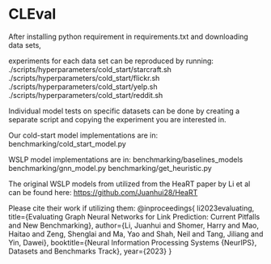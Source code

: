 # CLEval

After installing python requirement in requirements.txt and downloading data sets,

experiments for each data set can be reproduced by running:
./scripts/hyperparameters/cold_start/starcraft.sh
./scripts/hyperparameters/cold_start/flickr.sh
./scripts/hyperparameters/cold_start/yelp.sh
./scripts/hyperparameters/cold_start/reddit.sh

Individual model tests on specific datasets can be done by creating a separate script and copying the experiment you are interested in.

Our cold-start model implementations are in:
benchmarking/cold_start_model.py

WSLP model implementations are in:
benchmarking/baselines_models
benchmarking/gnn_model.py
benchmarking/get_heuristic.py

The original WSLP models from utilized from the HeaRT paper by Li et al can be found here:
https://github.com/Juanhui28/HeaRT

Please cite their work if utilizing them:
@inproceedings{
  li2023evaluating,
  title={Evaluating Graph Neural Networks for Link Prediction: Current Pitfalls and New Benchmarking},
  author={Li, Juanhui and Shomer, Harry and Mao, Haitao and Zeng, Shenglai and Ma, Yao and Shah, Neil and Tang, Jiliang and Yin, Dawei},
  booktitle={Neural Information Processing Systems {NeurIPS}, Datasets and Benchmarks Track},
  year={2023}
}